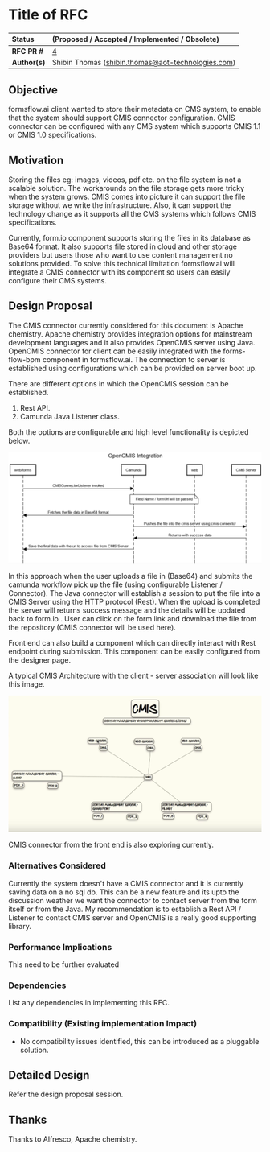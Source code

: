 # Title of RFC

| Status        | (Proposed / Accepted / Implemented / Obsolete)       |
:-------------- |:---------------------------------------------------- |
| **RFC PR #**     | [4](https://github.com/AOT-Technologies/forms-flow-ai-rfcs/pull/4) |
| **Author(s)** | Shibin Thomas (shibin.thomas@aot-technologies.com) |


## Objective

formsflow.ai client wanted to store their metadata on CMS system, to enable that the system should support CMIS connector configuration.
CMIS connector can be configured with any CMS system which supports CMIS 1.1 or CMIS 1.0 specifications.

## Motivation

Storing the files eg: images, videos, pdf etc. on the file system is not a scalable solution. The workarounds on the file storage gets more tricky
when the system grows. CMIS comes into picture it can support the file storage without we write the infrastructure. Also, it can support the technology
change as it supports all the CMS systems which follows CMIS specifications.

Currently, form.io component supports storing the files in its database as Base64 format. It also supports file stored in cloud and other storage providers
but users those who want to use content management no solutions provided. To solve this technical limitation formsflow.ai will integrate a CMIS connector with
its component so users can easily configure their CMS systems.


## Design Proposal

The CMIS connector currently considered for this document is Apache chemistry. 
Apache chemistry provides integration options for mainstream development languages and it also provides OpenCMIS server using Java.
OpenCMIS connector for client can be easily integrated with the forms-flow-bpm component in formsflow.ai. The connection to server is
established using configurations which can be provided on server boot up. 

There are different options in which the OpenCMIS session can be established.

1. Rest API.
2. Camunda Java Listener class.

Both the options are configurable and high level functionality is depicted below.

![OpenCMIS Integration with formsflow.ai](./images/opencmis-integration.png)

In this approach when the user uploads a file in (Base64) and submits the camunda workflow pick up the file (using configurable Listener / Connector).
The Java connector will establish a session to put the file into a CMIS Server using the HTTP protocol (Rest). When the upload is completed the server will 
returns success message and the details will be updated back to form.io .
User can click on the form link and download the file from the repository (CMIS connector will be used here).

Front end can also build a component which can directly interact with Rest endpoint during submission. This component can be easily configured from the designer page.

A typical CMIS Architecture with the client - server association will look like this image.

![CMIS Client Server architecture](./images/cmis-architecture.png)

CMIS connector from the front end is also exploring currently.


### Alternatives Considered

Currently the system doesn't have a CMIS connector and it is currently saving data on a no sql db. 
This can be a new feature and its upto the discussion weather we want the connector to contact server from the form itself or from the Java.
My recommendation is to establish a Rest API / Listener to contact CMIS server and OpenCMIS is a really good supporting library.

### Performance Implications

This need to be further evaluated

### Dependencies

List any dependencies in implementing this RFC.


### Compatibility (Existing implementation Impact)

* No compatibility issues identified, this can be introduced as a pluggable solution.


## Detailed Design

Refer the design proposal session.

## Thanks

Thanks to Alfresco, Apache chemistry.
